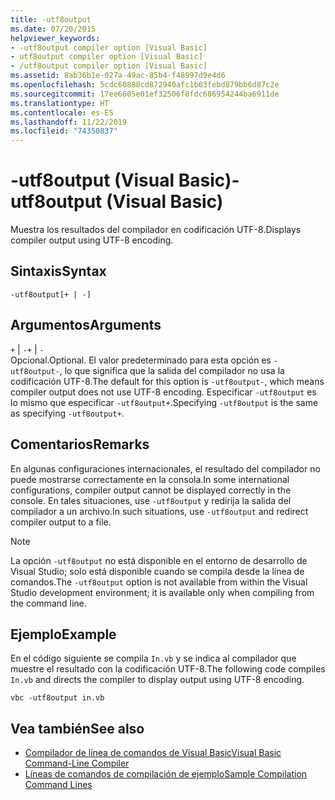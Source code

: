 ```yaml
---
title: -utf8output
ms.date: 07/20/2015
helpviewer_keywords:
- -utf8output compiler option [Visual Basic]
- utf8output compiler option [Visual Basic]
- /utf8output compiler option [Visual Basic]
ms.assetid: 8ab36b1e-027a-49ac-85b4-f48997d9e4d6
ms.openlocfilehash: 5cdc60888cd872940afc1b03febd879bb6d87c2e
ms.sourcegitcommit: 17ee6605e01ef32506f8fdc686954244ba6911de
ms.translationtype: HT
ms.contentlocale: es-ES
ms.lasthandoff: 11/22/2019
ms.locfileid: "74350837"
---
```

# <a name="-utf8output-visual-basic"></a><span data-ttu-id="f37c3-102">-utf8output (Visual Basic)</span><span class="sxs-lookup"><span data-stu-id="f37c3-102">-utf8output (Visual Basic)</span></span>
<span data-ttu-id="f37c3-103">Muestra los resultados del compilador en codificación UTF-8.</span><span class="sxs-lookup"><span data-stu-id="f37c3-103">Displays compiler output using UTF-8 encoding.</span></span>  
  
## <a name="syntax"></a><span data-ttu-id="f37c3-104">Sintaxis</span><span class="sxs-lookup"><span data-stu-id="f37c3-104">Syntax</span></span>  
  
```console  
-utf8output[+ | -]  
```  
  
## <a name="arguments"></a><span data-ttu-id="f37c3-105">Argumentos</span><span class="sxs-lookup"><span data-stu-id="f37c3-105">Arguments</span></span>  
 <span data-ttu-id="f37c3-106">`+` &#124; `-`</span><span class="sxs-lookup"><span data-stu-id="f37c3-106">`+` &#124; `-`</span></span>  
 <span data-ttu-id="f37c3-107">Opcional.</span><span class="sxs-lookup"><span data-stu-id="f37c3-107">Optional.</span></span> <span data-ttu-id="f37c3-108">El valor predeterminado para esta opción es `-utf8output-`, lo que significa que la salida del compilador no usa la codificación UTF-8.</span><span class="sxs-lookup"><span data-stu-id="f37c3-108">The default for this option is `-utf8output-`, which means compiler output does not use UTF-8 encoding.</span></span> <span data-ttu-id="f37c3-109">Especificar `-utf8output` es lo mismo que especificar `-utf8output+`.</span><span class="sxs-lookup"><span data-stu-id="f37c3-109">Specifying `-utf8output` is the same as specifying `-utf8output+`.</span></span>  
  
## <a name="remarks"></a><span data-ttu-id="f37c3-110">Comentarios</span><span class="sxs-lookup"><span data-stu-id="f37c3-110">Remarks</span></span>  
 <span data-ttu-id="f37c3-111">En algunas configuraciones internacionales, el resultado del compilador no puede mostrarse correctamente en la consola.</span><span class="sxs-lookup"><span data-stu-id="f37c3-111">In some international configurations, compiler output cannot be displayed correctly in the console.</span></span> <span data-ttu-id="f37c3-112">En tales situaciones, use `-utf8output` y redirija la salida del compilador a un archivo.</span><span class="sxs-lookup"><span data-stu-id="f37c3-112">In such situations, use `-utf8output` and redirect compiler output to a file.</span></span>  
  
> [!NOTE]
> <span data-ttu-id="f37c3-113">La opción `-utf8output` no está disponible en el entorno de desarrollo de Visual Studio; solo está disponible cuando se compila desde la línea de comandos.</span><span class="sxs-lookup"><span data-stu-id="f37c3-113">The `-utf8output` option is not available from within the Visual Studio development environment; it is available only when compiling from the command line.</span></span>  
  
## <a name="example"></a><span data-ttu-id="f37c3-114">Ejemplo</span><span class="sxs-lookup"><span data-stu-id="f37c3-114">Example</span></span>  
 <span data-ttu-id="f37c3-115">En el código siguiente se compila `In.vb` y se indica al compilador que muestre el resultado con la codificación UTF-8.</span><span class="sxs-lookup"><span data-stu-id="f37c3-115">The following code compiles `In.vb` and directs the compiler to display output using UTF-8 encoding.</span></span>  
  
```console  
vbc -utf8output in.vb  
```  
  
## <a name="see-also"></a><span data-ttu-id="f37c3-116">Vea también</span><span class="sxs-lookup"><span data-stu-id="f37c3-116">See also</span></span>

- [<span data-ttu-id="f37c3-117">Compilador de línea de comandos de Visual Basic</span><span class="sxs-lookup"><span data-stu-id="f37c3-117">Visual Basic Command-Line Compiler</span></span>](../../../visual-basic/reference/command-line-compiler/index.md)
- [<span data-ttu-id="f37c3-118">Líneas de comandos de compilación de ejemplo</span><span class="sxs-lookup"><span data-stu-id="f37c3-118">Sample Compilation Command Lines</span></span>](../../../visual-basic/reference/command-line-compiler/sample-compilation-command-lines.md)
